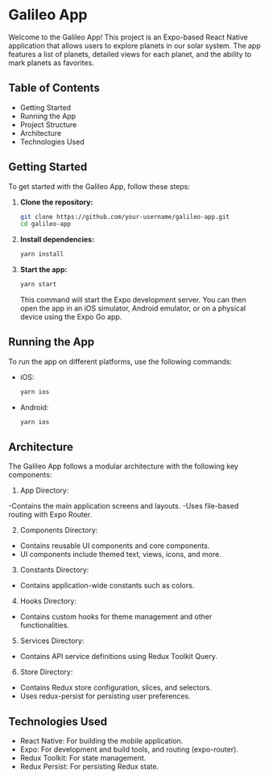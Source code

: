 # Galileo App

Welcome to the Galileo App! This project is an Expo-based React Native application that allows users to explore planets in our solar system. The app features a list of planets, detailed views for each planet, and the ability to mark planets as favorites.

## Table of Contents

- Getting Started
- Running the App
- Project Structure
- Architecture
- Technologies Used

## Getting Started

To get started with the Galileo App, follow these steps:

1. **Clone the repository:**

   ```sh
   git clone https://github.com/your-username/galileo-app.git
   cd galileo-app
   ```

2. **Install dependencies:**

    ```sh
   yarn install
   ```

3. **Start the app:**

    ```sh
   yarn start
   ```
   This command will start the Expo development server. You can then open the app in an iOS simulator, Android emulator, or on a physical device using the Expo Go app.

## Running the App

To run the app on different platforms, use the following commands:

- iOS:
   ```sh
   yarn ios
   ```

- Android:
   ```sh
   yarn ios
   ```

## Architecture
The Galileo App follows a modular architecture with the following key components:

1. App Directory:

-Contains the main application screens and layouts.
-Uses file-based routing with Expo Router.

2. Components Directory:

- Contains reusable UI components and core components.
- UI components include themed text, views, icons, and more.

3. Constants Directory:

- Contains application-wide constants such as colors.

4. Hooks Directory:

- Contains custom hooks for theme management and other functionalities.

5. Services Directory:

- Contains API service definitions using Redux Toolkit Query.

6. Store Directory:

- Contains Redux store configuration, slices, and selectors.
- Uses redux-persist for persisting user preferences.

## Technologies Used
- React Native: For building the mobile application.
- Expo: For development and build tools, and routing (expo-router).
- Redux Toolkit: For state management.
- Redux Persist: For persisting Redux state.
